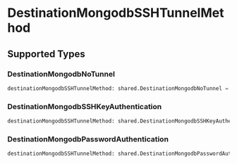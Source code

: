 # DestinationMongodbSSHTunnelMethod


## Supported Types

### DestinationMongodbNoTunnel

```python
destinationMongodbSSHTunnelMethod: shared.DestinationMongodbNoTunnel = /* values here */
```

### DestinationMongodbSSHKeyAuthentication

```python
destinationMongodbSSHTunnelMethod: shared.DestinationMongodbSSHKeyAuthentication = /* values here */
```

### DestinationMongodbPasswordAuthentication

```python
destinationMongodbSSHTunnelMethod: shared.DestinationMongodbPasswordAuthentication = /* values here */
```

